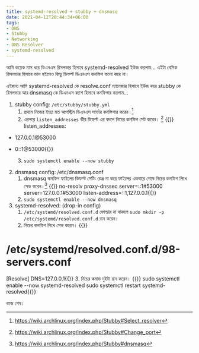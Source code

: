 ```yaml
---
title: systemd-resolved + stubby + dnsmasq
date: 2021-04-12T20:44:34+06:00
tags:
- DNS
- Stubby
- Networking
- DNS Resolver
- systemd-resolved
---
```

আমি কয়েক মাস ধরে ডিএনএস রিসলভার হিসাবে systemd-resolved ইউজ করলাম... এইটা বেসিক রিসলভার হিসাবে ভাল হইলেও কিছু ডিফল্ট ডিএনএস কনফিগ ফলো করে না।

এইজন্য আমি systemd-resolved কে resolve.conf ম্যানেজার হিসাবে ইউজ করে stubby কে রিসলভার আর dnsmasq কে ডিএনএস ক্যাশ হিসাবে কনফিগার করলাম...

1. stubby config: `/etc/stubby/stubby.yml`
   1. প্রথমে নিজের ইচ্ছা মত আপস্ট্রিম ডিএনএস সার্ভার কনফিগার করেন।[^1]
   2. এরপরে `listen_addresses` কীর ডিফল্ট এর বদলে নিচের কনফিগ সেট করেন। [^2]
      {{<highlight yaml>}}
listen_addresses:
- 127.0.0.1@53000
- 0::1@53000{{</highlight>}}
	
   3. `sudo systemctl enable --now stubby`
2. dnsmasq config: /etc/dnsmasq.conf
   1. dnsmasq কনফিগ ফাইলের ডিফল্ট সেটিং চেঞ্জ না করে ফাইলের একবারে শেষে নিচের কনফিগ লিখে সেভ করেন।[^3]
      {{<highlight ini>}}
no-resolv
proxy-dnssec
server=::1#53000
server=127.0.0.1#53000
listen-address=::1,127.0.0.1{{</highlight>}}
   2. `sudo systemctl enable --now dnsmasq`
3. systemd-resolved: (drop-in config)
   1. `/etc/systemd/resolved.conf.d` ফোল্ডার না থাকলে `sudo mkdir -p /etc/systemd/resolved.conf.d` রান করেন।
   2. নিচের কনফিগ লিখে সেভ করেন।
	   {{<highlight ini>}}
# /etc/systemd/resolved.conf.d/98-servers.conf
[Resolve]
DNS=127.0.0.1{{</highlight>}}
	3. নিচের কমান্ড দুইটা রান করেন।
	   {{<highlight sh>}}
sudo systemctl enable --now systemd-resolved
sudo systemctl restart systemd-resolved{{</highlight>}}

কাজ শেষ।

[^1]: https://wiki.archlinux.org/index.php/Stubby#Select_resolver
[^2]: https://wiki.archlinux.org/index.php/Stubby#Change_port
[^3]: https://wiki.archlinux.org/index.php/Stubby#dnsmasq
